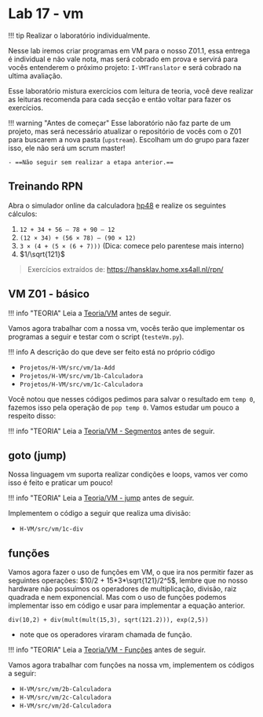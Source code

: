 # Lab 17 - vm

!!! tip
    Realizar o laboratório individualmente.

Nesse lab iremos criar programas em VM para o nosso Z01.1, essa entrega é individual e não vale nota, mas será cobrado em prova e servirá para vocês entenderem o próximo projeto: `I-VMTranslator` e será cobrado na ultima avaliação.

Esse laboratório mistura exercícios com leitura de teoria, você deve realizar as leituras recomenda para cada secção e então voltar para fazer os exercícios. 

!!! warning "Antes de começar"
    Esse laboratório não faz parte de um projeto, mas será necessário atualizar o repositório de vocês com o Z01 para buscarem a nova pasta (`upstream`). Escolham um do grupo para fazer isso, ele não será um scrum master!
    
    - ==Não seguir sem realizar a etapa anterior.==


## Treinando RPN

Abra o simulador online da calculadora [hp48](http://www.poleyland.com/hp48/) e realize os seguintes cálculos:

1. `12 + 34 + 56 – 78 + 90 – 12`
1. `(12 × 34) + (56 × 78) – (90 × 12)`
1. `3 × (4 + (5 × (6 + 7)))`   (Dica: comece pelo parentese mais interno)
1. $1/\sqrt{121}$

> Exercícios extraídos de: https://hansklav.home.xs4all.nl/rpn/

## VM Z01 - básico

!!! info "TEORIA"
    Leia a [Teoria/VM](/Teoria-vm/) antes de seguir.
    
Vamos agora trabalhar com a nossa vm, vocês terão que implementar os programas a seguir e testar com o script (`testeVm.py`). 

!!! info
    A descrição do que deve ser feito está no próprio código

- `Projetos/H-VM/src/vm/1a-Add`
- `Projetos/H-VM/src/vm/1b-Calculadora`
- `Projetos/H-VM/src/vm/1c-Calculadora`

Você notou que nesses códigos pedimos para salvar o resultado em `temp 0`, fazemos
isso pela operação de `pop temp 0`. Vamos estudar um pouco a respeito disso:

!!! info "TEORIA"
    Leia a [Teoria/VM - Segmentos](/Teoria-vm-segmentos/) antes de seguir.

## goto (jump)

Nossa linguagem vm suporta realizar condições e loops, vamos ver como isso é feito e praticar um pouco!

!!! info "TEORIA"
    Leia a [Teoria/VM - jump](/Teoria-vm-jump/) antes de seguir.
    
Implementem o código a seguir que realiza uma divisão:

- `H-VM/src/vm/1c-div`

## funções

Vamos agora fazer o uso de funções em VM, o que ira nos permitir fazer as seguintes operações: $10/2 + 15*3*\sqrt{121}/2^5$, lembre que no nosso hardware não possuímos os operadores de multiplicação, divisão, raiz quadrada e nem exponencial. Mas com o uso de
funções podemos implementar isso em código e usar para implementar a equação anterior.

```
div(10,2) + div(mult(mult(15,3), sqrt(121.2))), exp(2,5))
``` 

- note que os operadores viraram chamada de função.

!!! info "TEORIA"
    Leia a [Teoria/VM - Funções](/Teoria-vm-funcoes/) antes de seguir.
    
Vamos agora trabalhar com funções na nossa vm, implementem os códigos a seguir:

- `H-VM/src/vm/2b-Calculadora`
- `H-VM/src/vm/2c-Calculadora`
- `H-VM/src/vm/2d-Calculadora`

